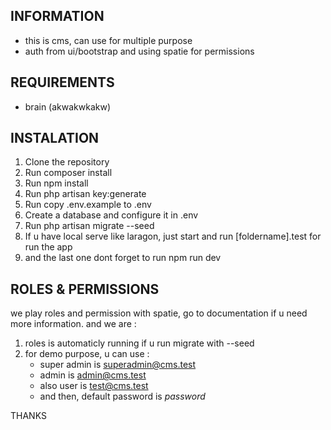 ## INFORMATION

-   this is cms, can use for multiple purpose
-   auth from ui/bootstrap and using spatie for permissions

## REQUIREMENTS

-   brain (akwakwkakw)

## INSTALATION

1. Clone the repository
2. Run composer install
3. Run npm install
4. Run php artisan key:generate
5. Run copy .env.example to .env
6. Create a database and configure it in .env
7. Run php artisan migrate --seed
8. If u have local serve like laragon, just start and run [foldername].test for run the app
9. and the last one dont forget to run npm run dev

## ROLES & PERMISSIONS

we play roles and permission with spatie, go to documentation if u need more information.
and we are :

1. roles is automaticly running if u run migrate with --seed
2. for demo purpose, u can use :
    - super admin is superadmin@cms.test
    - admin is admin@cms.test
    - also user is test@cms.test
    - and then, default password is _password_

THANKS
